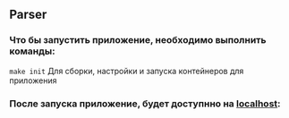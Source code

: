 ## Parser

### Что бы запустить приложение, необходимо выполнить команды:

``` make init ``` Для сборки, настройки и запуска контейнеров для приложения

### После запуска приложение, будет доступнно  на [localhost](http://localhost):

